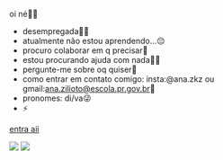 oi né🤟🏼



- desempregada🤟🏼
-  atualmente não estou aprendendo...😔
-  procuro colaborar em q precisar🤙
- estou procurando ajuda com nada🙇‍♀️
- pergunte-me sobre oq quiser🤣
- como entrar em contato comigo:   insta:@ana.zkz  ou  gmail:ana.zilioto@escola.pr.gov.br💋
- pronomes: di/va😜
- ⚡ 


[entra aii](https://youtu.be/MQZsHwf2EOA?si=EZRYN-fQTbd0Jmvo)



![](https://media1.tenor.com/m/Br-Yk8pwmW0AAAAd/camila-loures-clt.gif)
![](https://media1.tenor.com/m/z4ZXWc5YRRwAAAAd/dog-funny.gif)
